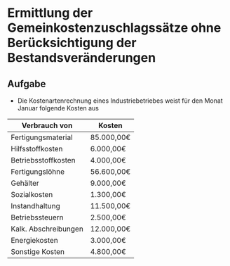 # Ermittlung der Gemeinkostenzuschlagssätze ohne Berücksichtigung der Bestandsveränderungen

## Aufgabe

- Die Kostenartenrechnung eines Industriebetriebes weist für den Monat Januar folgende Kosten aus

|Verbrauch von|Kosten|
|-|-|
|Fertigungsmaterial|85.000,00€|
|Hilfsstoffkosten|6.000,00€|
|Betriebsstoffkosten|4.000,00€|
|Fertigungslöhne|56.600,00€|
|Gehälter|9.000,00€|
|Sozialkosten|1.300,00€|
|Instandhaltung|11.500,00€|
|Betriebssteuern|2.500,00€|
|Kalk. Abschreibungen|12.000,00€|
|Energiekosten|3.000,00€|
|Sonstige Kosten|4.800,00€|